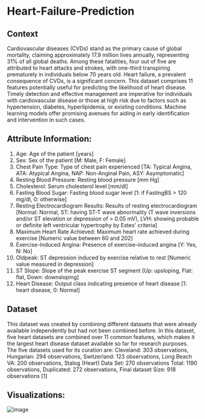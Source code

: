 # Heart-Failure-Prediction
## Context 
Cardiovascular diseases (CVDs) stand as the primary cause of global mortality, claiming approximately 17.9 million lives annually, representing 31% of all global deaths. Among these fatalities, four out of five are attributed to heart attacks and strokes, with one-third transpiring prematurely in individuals below 70 years old. Heart failure, a prevalent consequence of CVDs, is a significant concern. This dataset comprises 11 features potentially useful for predicting the likelihood of heart disease. Timely detection and effective management are imperative for individuals with cardiovascular disease or those at high risk due to factors such as hypertension, diabetes, hyperlipidemia, or existing conditions. Machine learning models offer promising avenues for aiding in early identification and intervention in such cases.
## Attribute Information:
1. Age: Age of the patient [years]
2. Sex: Sex of the patient [M: Male, F: Female]
3. Chest Pain Type: Type of chest pain experienced [TA: Typical Angina, ATA: Atypical Angina, NAP: Non-Anginal Pain, ASY: Asymptomatic]
4. Resting Blood Pressure: Resting blood pressure [mm Hg]
5. Cholesterol: Serum cholesterol level [mm/dl]
6. Fasting Blood Sugar: Fasting blood sugar level [1: if FastingBS > 120 mg/dl, 0: otherwise]
7. Resting Electrocardiogram Results: Results of resting electrocardiogram [Normal: Normal, ST: having ST-T wave abnormality (T wave inversions and/or ST elevation or depression of > 0.05 mV), LVH: showing probable or definite left ventricular hypertrophy by Estes' criteria]
8. Maximum Heart Rate Achieved: Maximum heart rate achieved during exercise [Numeric value between 60 and 202]
9. Exercise-Induced Angina: Presence of exercise-induced angina [Y: Yes, N: No]
10. Oldpeak: ST depression induced by exercise relative to rest [Numeric value measured in depression]
11. ST Slope: Slope of the peak exercise ST segment [Up: upsloping, Flat: flat, Down: downsloping]
12. Heart Disease: Output class indicating presence of heart disease [1: heart disease, 0: Normal]
## Dataset
This dataset was created by combining different datasets that were already available independently 
but had not been combined before. In this dataset, five heart datasets are combined over 11 
common features, which makes it the largest heart disease dataset available so far for research 
purposes. The five datasets used for its curation are:
Cleveland: 303 observations, Hungarian: 294 observations, Switzerland: 123 observations, Long 
Beach VA: 200 observations, Stalog (Heart) Data Set: 270 observations
Total: 1190 observations, Duplicated: 272 observations, Final dataset Size: 918 observations [1]
## Visualizations:
![image](https://github.com/shereenIbdah/Heart-Failure-Prediction/assets/108181177/709466c5-c5ca-463f-b776-54600d928fc0)


